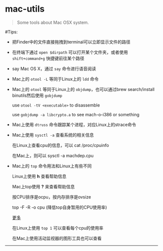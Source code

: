 mac-utils
========

> Some tools about Mac OSX system.

#Tips:

* 把Finder中的文件直接拖拽到terminal可以立即显示文件的路径

* 在终端下通过 `open $dirpath` 可以打开某个文件夹，或者使用 `shift+command+g` 快捷键前往某个路径

* say Mac OS X，通过 `say` 命令进行语音阅读

* Mac上的 `otool -L` 等同于Linux上的 `ldd` 命令

* Mac上的 `otool` 等同于Linux上的 `objdump`，也可以通过brew search/install binutils然后使用 `gobjdump`

	use `otool -tV <executable>` to disassemble

	use `gobjdump -a libcrypto.a` to see mach-o-i386 or something

* Mac上使用 `dtruss` 命令跟踪某个进程，对应Linux上的strace命令

* Mac上使用 `sysctl -a` 查看系统的相关信息

	在Linux上查看cpu的信息，可以 cat /proc/cpuinfo

	在Mac上，则可以 sysctl -a machdep.cpu

* Mac上的 `top` 命令用法和Linux上有些不同

	Linux上使用 **h** 查看帮助信息

	Mac上top使用 **?** 来查看帮助信息

	按CPU排序是ocpu，按内存排序是ovsize

	top -F -R -o cpu (降低top自身暂用的CPU使用率)

	[更多](http://osxdaily.com/2009/10/06/monitoring-cpu-usage-on-your-mac-a-better-top-command/)

	在Linux上使用 `top 1` 可以查看每个cpu的使用率

	在Mac上使用活动监视器的图形工具也可以查看

---



